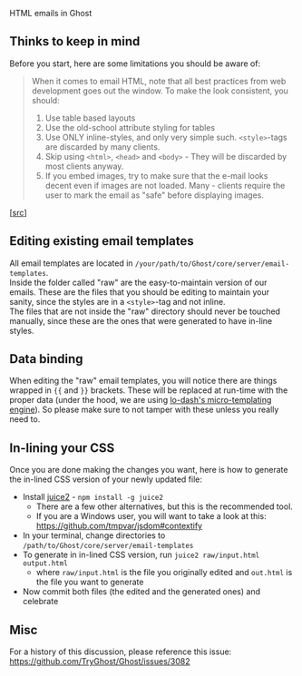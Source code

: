 HTML emails in Ghost


## Thinks to keep in mind
Before you start, here are some limitations you should be aware of:
> When it comes to email HTML, note that all best practices from web development goes out the window. To make the look consistent, you should:
> 1. Use table based layouts
> 2. Use the old-school attribute styling for tables
> 3. Use ONLY inline-styles, and only very simple such. ```<style>```-tags are discarded by many clients.
> 4. Skip using ```<html>```, ```<head>``` and ```<body>``` - They will be discarded by most clients anyway.
> 5. If you embed images, try to make sure that the e-mail looks decent even if images are not loaded. Many - clients require the user to mark the email as "safe" before displaying images.

[[src](http://stackoverflow.com/a/2935522/1021300)]


## Editing existing email templates
All email templates are located in ```/your/path/to/Ghost/core/server/email-templates```.  
Inside the folder called "raw" are the easy-to-maintain version of our emails. These are the files that you should be editing to maintain your sanity, since the styles are in a ```<style>```-tag and not inline.  
The files that are not inside the "raw" directory should never be touched manually, since these are the ones that were generated to have in-line styles.  

## Data binding
When editing the "raw" email templates, you will notice there are things wrapped in ```{{``` and  ```}}``` brackets. These will be replaced at run-time with the proper data (under the hood, we are using [lo-dash's micro-templating engine](http://lodash.com/docs#template)). So please make sure to not tamper with these unless you really need to.

## In-lining your CSS
Once you are done making the changes you want, here is how to generate the in-lined CSS version of your newly updated file:
- Install [juice2](https://www.npmjs.org/package/juice2) - ```npm install -g juice2 ```
  - There are a few other alternatives, but this is the recommended tool.
  - If you are a Windows user, you will want to take a look at this: https://github.com/tmpvar/jsdom#contextify
- In your terminal, change directories to ```/path/to/Ghost/core/server/email-templates```
- To generate in in-lined CSS version, run ```juice2 raw/input.html output.html```
  - where ```raw/input.html``` is the file you originally edited and ```out.html``` is the file you want to generate
- Now commit both files (the edited and the generated ones) and celebrate


## Misc
For a history of this discussion, please reference this issue: https://github.com/TryGhost/Ghost/issues/3082
